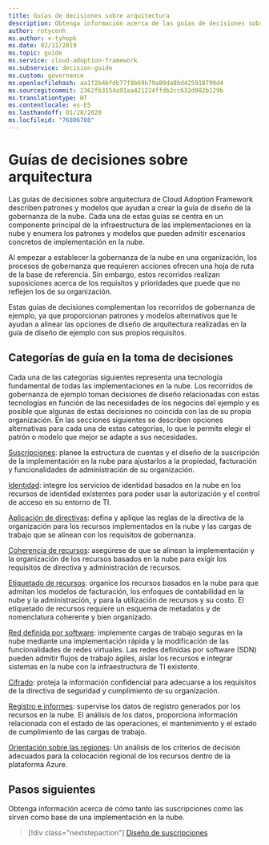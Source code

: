 ```yaml
---
title: Guías de decisiones sobre arquitectura
description: Obtenga información acerca de las guías de decisiones sobre arquitectura de Cloud Adoption Framework.
author: rotycenh
ms.author: v-tyhopk
ms.date: 02/11/2019
ms.topic: guide
ms.service: cloud-adoption-framework
ms.subservice: decision-guide
ms.custom: governance
ms.openlocfilehash: aa1f2b4bfdb77f8b69b79a89da8bd425918799d4
ms.sourcegitcommit: 2362fb3154a91aa421224ffdb2cc632d982b129b
ms.translationtype: HT
ms.contentlocale: es-ES
ms.lasthandoff: 01/28/2020
ms.locfileid: "76806788"
---
```

# <a name="architectural-decision-guides"></a>Guías de decisiones sobre arquitectura

Las guías de decisiones sobre arquitectura de Cloud Adoption Framework describen patrones y modelos que ayudan a crear la guía de diseño de la gobernanza de la nube. Cada una de estas guías se centra en un componente principal de la infraestructura de las implementaciones en la nube y enumera los patrones y modelos que pueden admitir escenarios concretos de implementación en la nube.

Al empezar a establecer la gobernanza de la nube en una organización, los procesos de gobernanza que requieren acciones ofrecen una hoja de ruta de la base de referencia. Sin embargo, estos recorridos realizan suposiciones acerca de los requisitos y prioridades que puede que no reflejen los de su organización.

Estas guías de decisiones complementan los recorridos de gobernanza de ejemplo, ya que proporcionan patrones y modelos alternativos que le ayudan a alinear las opciones de diseño de arquitectura realizadas en la guía de diseño de ejemplo con sus propios requisitos.

## <a name="decision-guidance-categories"></a>Categorías de guía en la toma de decisiones

Cada una de las categorías siguientes representa una tecnología fundamental de todas las implementaciones en la nube. Los recorridos de gobernanza de ejemplo toman decisiones de diseño relacionadas con estas tecnologías en función de las necesidades de los negocios del ejemplo y es posible que algunas de estas decisiones no coincida con las de su propia organización. En las secciones siguientes se describen opciones alternativas para cada una de estas categorías, lo que le permite elegir el patrón o modelo que mejor se adapte a sus necesidades.

[Suscripciones](./subscriptions/index.md): planee la estructura de cuentas y el diseño de la suscripción de la implementación en la nube para ajustarlos a la propiedad, facturación y funcionalidades de administración de su organización.

[Identidad](./identity/index.md): integre los servicios de identidad basados en la nube en los recursos de identidad existentes para poder usar la autorización y el control de acceso en su entorno de TI.

[Aplicación de directivas](./policy-enforcement/index.md): defina y aplique las reglas de la directiva de la organización para los recursos implementados en la nube y las cargas de trabajo que se alinean con los requisitos de gobernanza.

[Coherencia de recursos](./resource-consistency/index.md): asegúrese de que se alinean la implementación y la organización de los recursos basados en la nube para exigir los requisitos de directiva y administración de recursos.

[Etiquetado de recursos](./resource-tagging/index.md): organice los recursos basados en la nube para que admitan los modelos de facturación, los enfoques de contabilidad en la nube y la administración, y para la utilización de recursos y su costo. El etiquetado de recursos requiere un esquema de metadatos y de nomenclatura coherente y bien organizado.

[Red definida por software](./software-defined-network/index.md): implemente cargas de trabajo seguras en la nube mediante una implementación rápida y la modificación de las funcionalidades de redes virtuales. Las redes definidas por software (SDN) pueden admitir flujos de trabajo ágiles, aislar los recursos e integrar sistemas en la nube con la infraestructura de TI existente.

[Cifrado](./encryption/index.md): proteja la información confidencial para adecuarse a los requisitos de la directiva de seguridad y cumplimiento de su organización.

[Registro e informes](./logging-and-reporting/index.md): supervise los datos de registro generados por los recursos en la nube. El análisis de los datos, proporciona información relacionada con el estado de las operaciones, el mantenimiento y el estado de cumplimiento de las cargas de trabajo.

[Orientación sobre las regiones](./regions/index.md): Un análisis de los criterios de decisión adecuados para la colocación regional de los recursos dentro de la plataforma Azure.

## <a name="next-steps"></a>Pasos siguientes

Obtenga información acerca de cómo tanto las suscripciones como las sirven como base de una implementación en la nube.

> [!div class="nextstepaction"]
> [Diseño de suscripciones](./subscriptions/index.md)
